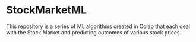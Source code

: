 # StockMarketML
This repository is a series of ML algorithms created in Colab that each deal with the Stock Market and predicting outcomes of various stock prices. 
